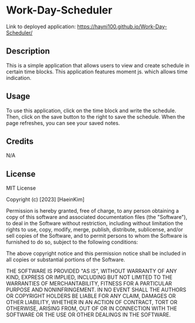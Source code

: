 # Work-Day-Scheduler
Link to deployed application:
 https://hayni100.github.io/Work-Day-Scheduler/

## Description 
This is a simple application that allows users to view and create schedule in certain time blocks. This application features moment js. which allows time indication. 

## Usage 

To use this application, click on the time block and write the schedule. Then, click on the save button to the right to save the schedule. When the page refreshes, you can see your saved notes. 

## Credits 
N/A

## License 

MIT License

Copyright (c) [2023] [HaeinKim]

Permission is hereby granted, free of charge, to any person obtaining a copy of this software and associated documentation files (the "Software"), to deal in the Software without restriction, including without limitation the rights to use, copy, modify, merge, publish, distribute, sublicense, and/or sell copies of the Software, and to permit persons to whom the Software is furnished to do so, subject to the following conditions:

The above copyright notice and this permission notice shall be included in all copies or substantial portions of the Software.

THE SOFTWARE IS PROVIDED "AS IS", WITHOUT WARRANTY OF ANY KIND, EXPRESS OR IMPLIED, INCLUDING BUT NOT LIMITED TO THE WARRANTIES OF MERCHANTABILITY, FITNESS FOR A PARTICULAR PURPOSE AND NONINFRINGEMENT. IN NO EVENT SHALL THE AUTHORS OR COPYRIGHT HOLDERS BE LIABLE FOR ANY CLAIM, DAMAGES OR OTHER LIABILITY, WHETHER IN AN ACTION OF CONTRACT, TORT OR OTHERWISE, ARISING FROM, OUT OF OR IN CONNECTION WITH THE SOFTWARE OR THE USE OR OTHER DEALINGS IN THE SOFTWARE.